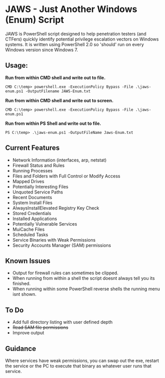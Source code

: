 # JAWS - Just Another Windows (Enum) Script

JAWS is PowerShell script designed to help penetration testers (and CTFers) quickly identify potential privilege escalation vectors on Windows systems. It is written using PowerShell 2.0 so 'should' run on every Windows version since Windows 7.

## Usage:


**Run from within CMD shell and write out to file.**
```
CMD C:\temp> powershell.exe -ExecutionPolicy Bypass -File .\jaws-enum.ps1 -OutputFilename JAWS-Enum.txt
```
**Run from within CMD shell and write out to screen.**
```
CMD C:\temp> powershell.exe -ExecutionPolicy Bypass -File .\jaws-enum.ps1
```
**Run from within PS Shell and write out to file.**
```
PS C:\temp> .\jaws-enum.ps1 -OutputFileName Jaws-Enum.txt
```

## Current Features
  - Network Information (interfaces, arp, netstat)
  - Firewall Status and Rules
  - Running Processes
  - Files and Folders with Full Control or Modify Access
  - Mapped Drives
  - Potentially Interesting Files
  - Unquoted Service Paths
  - Recent Documents
  - System Install Files
  - AlwaysInstallElevated Registry Key Check
  - Stored Credentials
  - Installed Applications
  - Potentially Vulnerable Services
  - MuiCache Files
  - Scheduled Tasks
  - Service Binaries with Weak Permissions
  - Security Accounts Manager (SAM) permissions

## Known Issues

- Output for firewall rules can sometimes be clipped.
- When running from within a shell the script doesnt always tell you its finished.
- When running within some PowerShell reverse shells the running menu isnt shown.

## To Do
  - Add full directory listing with user defined depth
  - ~~Read SAM file permissions~~
  - Improve output

## Guidance

Where services have weak permissions, you can swap out the exe, restart the service or the PC to execute that binary as whatever user runs that service.